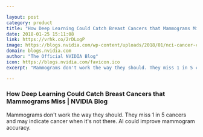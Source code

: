 ```yaml
---

layout: post
category: product
title: "How Deep Learning Could Catch Breast Cancers that Mammograms Miss"
date: 2018-01-25 15:11:08
link: https://vrhk.co/2rDLogP
image: https://blogs.nvidia.com/wp-content/uploads/2018/01/nci-cancer-cells.jpg
domain: blogs.nvidia.com
author: "The Official NVIDIA Blog"
icon: https://blogs.nvidia.com/favicon.ico
excerpt: "Mammograms don't work the way they should. They miss 1 in 5 cancers and may indicate cancer when it's not there. AI could improve mammogram accuracy."

---
```


### How Deep Learning Could Catch Breast Cancers that Mammograms Miss | NVIDIA Blog

Mammograms don't work the way they should. They miss 1 in 5 cancers and may indicate cancer when it's not there. AI could improve mammogram accuracy.